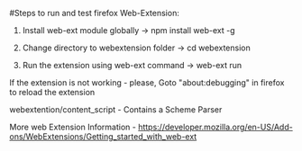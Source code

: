 #Steps to run and test firefox Web-Extension:

1. Install web-ext module globally
-> npm install web-ext -g

2. Change directory to webextension folder
-> cd webextension


4. Run the extension using web-ext command
-> web-ext run

If the extension is not working - please, Goto "about:debugging" in firefox to reload the extension

webextention/content_script - Contains a Scheme Parser 

More web Extension Information - https://developer.mozilla.org/en-US/Add-ons/WebExtensions/Getting_started_with_web-ext


